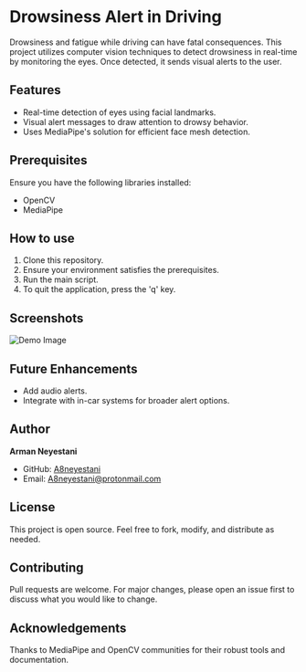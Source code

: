# Drowsiness Alert in Driving

Drowsiness and fatigue while driving can have fatal consequences. This project utilizes computer vision techniques to detect drowsiness in real-time by monitoring the eyes. Once detected, it sends visual alerts to the user.

## Features
- Real-time detection of eyes using facial landmarks.
- Visual alert messages to draw attention to drowsy behavior.
- Uses MediaPipe's solution for efficient face mesh detection.

## Prerequisites

Ensure you have the following libraries installed:

- OpenCV
- MediaPipe

## How to use

1. Clone this repository.
2. Ensure your environment satisfies the prerequisites.
3. Run the main script.
4. To quit the application, press the 'q' key.

## Screenshots

![Demo Image](Demo.gif)

## Future Enhancements

- Add audio alerts.
- Integrate with in-car systems for broader alert options.

## Author

**Arman Neyestani**  
- GitHub: [A8neyestani](https://github.com/A8neyestani)
- Email: A8neyestani@protonmail.com

## License

This project is open source. Feel free to fork, modify, and distribute as needed.

## Contributing

Pull requests are welcome. For major changes, please open an issue first to discuss what you would like to change.

## Acknowledgements

Thanks to MediaPipe and OpenCV communities for their robust tools and documentation.

